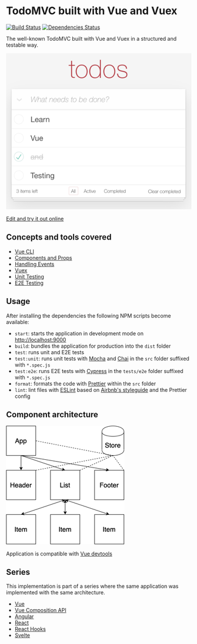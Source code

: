 # TodoMVC built with Vue and Vuex

[![Build Status](https://travis-ci.com/blacksonic/todomvc-vue.svg?branch=master)](https://travis-ci.com/blacksonic/todomvc-vue)
[![Dependencies Status](https://david-dm.org/blacksonic/todomvc-vue/status.svg)](https://david-dm.org/blacksonic/todomvc-vue)

The well-known TodoMVC built with Vue and Vuex in a structured and testable way.

![TodoMVC Vue](./images/screenshot.png "TodoMVC Vue")

[Edit and try it out online](https://codesandbox.io/s/github/blacksonic/todomvc-vue)

## Concepts and tools covered

- [Vue CLI](https://cli.vuejs.org/)
- [Components and Props](https://vuejs.org/v2/guide/components.html#Passing-Data-to-Child-Components-with-Props)
- [Handling Events](https://vuejs.org/v2/guide/components.html#Listening-to-Child-Components-Events)
- [Vuex](https://vuex.vuejs.org/)
- [Unit Testing](https://vue-test-utils.vuejs.org/)
- [E2E Testing](https://www.cypress.io/)

## Usage

After installing the dependencies the following NPM scripts become available:

- `start`: starts the application in development mode on [http://localhost:9000](http://localhost:9000)
- `build`: bundles the application for production into the `dist` folder
- `test`: runs unit and E2E tests
- `test:unit`: runs unit tests with [Mocha](https://mochajs.org/) and [Chai](https://www.chaijs.com/) in the `src` folder suffixed with `*.spec.js`
- `test:e2e`: runs E2E tests with [Cypress](https://www.cypress.io/) in the `tests/e2e` folder suffixed with `*.spec.js`
- `format`: formats the code with [Prettier](https://prettier.io/) within the `src` folder
- `lint`: lint files with [ESLint](https://eslint.org/) based on [Airbnb's styleguide](https://github.com/airbnb/javascript) and the Prettier config

## Component architecture

![Architecture](./images/architecture.png)

Application is compatible with [Vue devtools](https://chrome.google.com/webstore/detail/vuejs-devtools/nhdogjmejiglipccpnnnanhbledajbpd?hl=en)

## Series

This implementation is part of a series where the same application was implemented with the same architecture.

- [Vue](https://github.com/blacksonic/todomvc-vue)
- [Vue Composition API](https://github.com/blacksonic/todomvc-vue-composition-api)
- [Angular](https://github.com/blacksonic/todomvc-angular)
- [React](https://github.com/blacksonic/todomvc-react)
- [React Hooks](https://github.com/blacksonic/todomvc-react-hooks)
- [Svelte](https://github.com/blacksonic/todomvc-svelte)
